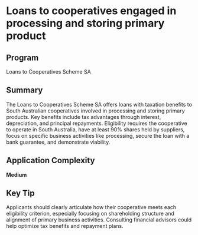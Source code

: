# Loans to cooperatives engaged in processing and storing primary product
  
## Program
Loans to Cooperatives Scheme SA

## Summary
The Loans to Cooperatives Scheme SA offers loans with taxation benefits to South Australian cooperatives involved in processing and storing primary products. Key benefits include tax advantages through interest, depreciation, and principal repayments. Eligibility requires the cooperative to operate in South Australia, have at least 90% shares held by suppliers, focus on specific business activities like processing, secure the loan with a bank guarantee, and demonstrate viability.

## Application Complexity
**Medium**

## Key Tip
Applicants should clearly articulate how their cooperative meets each eligibility criterion, especially focusing on shareholding structure and alignment of primary business activities. Consulting financial advisors could help optimize tax benefits and repayment plans.
